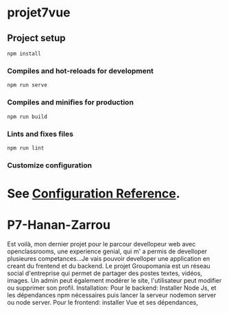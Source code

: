 
# projet7vue

## Project setup
```
npm install
```

### Compiles and hot-reloads for development
```
npm run serve
```

### Compiles and minifies for production
```
npm run build
```

### Lints and fixes files
```
npm run lint
```

### Customize configuration
See [Configuration Reference](https://cli.vuejs.org/config/).
=======
# P7-Hanan-Zarrou
Est voilà, mon dernier projet pour le parcour devellopeur web avec openclassrooms, une experience genial, qui m' a permis de develloper plusieures competances...Je vais pouvoir develloper une application en creant du frentend et du backend.
Le projet Groupomania est un réseau social d'entreprise qui permet de partager des postes textes, vidéos, images.
Un admin peut également modérer le site, l'utilisateur peut modifier ou supprimer son profil.
Installation:
Pour le backend:
Installer Node Js, et les dépendances npm nécessaires puis lancer la serveur nodemon server ou node server.
Pour le frontend:
installer Vue et ses dépendances,


